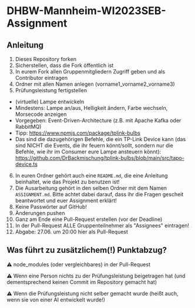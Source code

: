 # DHBW-Mannheim-WI2023SEB-Assignment

## Anleitung 

1) Dieses Repository forken
2) Sicherstellen, dass die Fork öffentlich ist
3) In eurem Fork allen Gruppenmitgliedern Zugriff geben und als Contributor eintragen
4) Ordner mit allen Namen anlegen (vorname1_vorname2_vorname3)
5) Prüfungsleistung fertigstellen
- (virtuelle) Lampe entwickeln
- Mindestens: Lampe an/aus, Helligkeit ändern, Farbe wechseln, Morsecode anzeigen
- Vorgegeben: Event-Driven-Architecture (z.B. mit Apache Kafka oder RabbitMQ)
- Tipp: https://www.npmjs.com/package/tplink-bulbs
- Das sind die dazugehörigen Befehle, die ein TP-Link Device kann (das sind NICHT die Events, die ihr feuern könnt/sollt, sondern nur die Befehle, wie ihr im Consumer eure Lampe ansteuern könnt): https://github.com/DrBackmischung/tplink-bulbs/blob/main/src/tapo-device.ts
6) In euren Ordner gehört auch eine `README.md`, die eine Anleitung beinhaltet, wie das Projekt zu benutzen ist!
7) Die Ausarbeitung gehört in den selben Ordner mit dem Namen `ASSIGNMENT.md`. Bitte achtet dabei darauf, dass ihr die Fragen gescheit beantwortet und euer Assignment erklärt!
8) Keine Passwörter auf GitHub!
9) Änderungen pushen
10) Ganz am Ende eine Pull-Request erstellen (vor der Deadline)
11) In der Pull-Request ALLE Gruppenteilnehmer als "Assignees" eintragen!
12) Abgabe: 27.06. um 20:00 hier als Pull-Request
  
## Was führt zu zusätzlichem(!) Punktabzug?

⚠️ node_modules (oder vergleichbares) in der Pull-Request

⚠️ Wenn eine Person nichts zu der Prüfungsleistung beigetragen hat (und dementsprechend keinen Commit im Repository gemacht hat)

⚠️ Wenn die Prüfungsleistung nicht selber gemacht wurde (heißt auch, wenn sie von einer AI entwickelt wurde!)

